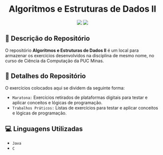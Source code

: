 <h1 align="center">Algoritmos e Estruturas de Dados II</h1>

<p align="center">
<img src="https://img.shields.io/badge/status-andamento-yellow">
<img src="https://img.shields.io/badge/last%20modified-26%2F03%2F2023-informational">
</p>

## :pencil: Descrição do Repositório

O repositório **Algoritmos e Estruturas de Dados II** é um local para armazenar os exercícios desenvolvidos na disciplina de mesmo nome, no curso de Ciência da Computação da PUC Minas.

## :wrench: Detalhes do Repositório

O exercícios colocados aqui se dividem da seguinte forma:

- `Maratona:` Exercícios retirados de plataformas digitais para testar e aplicar conceitos e lógicas de programação.
- `Trabalhos Práticos:` Listas de exercícios para testar e aplicar conceitos e lógicas de programação.

## :computer: Linguagens Utilizadas

- `Java`
- `C`
